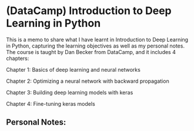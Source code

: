 # (DataCamp) Introduction to Deep Learning in Python
This is a memo to share what I have learnt in Introduction to Deep Learning in Python, capturing the learning objectives as well as my personal notes. The course is taught by Dan Becker from DataCamp, and it includes 4 chapters:

Chapter 1: Basics of deep learning and neural networks

Chapter 2: Optimizing a neural network with backward propagation

Chapter 3: Building deep learning models with keras

Chapter 4: Fine-tuning keras models


## Personal Notes:
